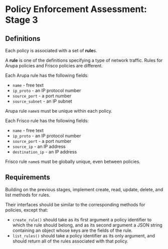 # Policy Enforcement Assessment: Stage 3

## Definitions

Each policy is associated with a set of **rule**s.

A **rule** is one of the definitions specifying a type of network traffic. Rules for Arupa policies
and Frisco policies are different.

Each Arupa rule has the following fields:

- `name` - free text
- `ip_proto` - an IP protocol number
- `source_port` - a port number
- `source_subnet` - an IP subnet

Arupa rule `name`s must be unique within each policy.

Each Frisco rule has the following fields:

- `name` - free text
- `ip_proto` - an IP protocol number
- `source_port` - a port number
- `source_ip` - an IP address
- `destination_ip` - an IP address

Frisco rule `name`s must be globally unique, even between policies.

## Requirements

Building on the previous stages, implement create, read, update, delete, and list methods for
rules.

Their interfaces should be similar to the corresponding methods for policies, except that:

- `create_rule()` should take as its first argument a policy identifier to which the rule should
  belong, and as its second argument a JSON string containing an object whose keys are the fields
  of the rule.
- `list_rules()` should take a policy identifier as its only argument, and should return all of the
  rules associated with that policy.
